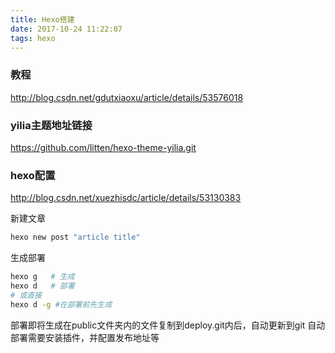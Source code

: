 ```yaml
---
title: Hexo搭建
date: 2017-10-24 11:22:07
tags: hexo
---
```


### 教程
http://blog.csdn.net/gdutxiaoxu/article/details/53576018

### yilia主题地址链接
https://github.com/litten/hexo-theme-yilia.git

### hexo配置
http://blog.csdn.net/xuezhisdc/article/details/53130383

新建文章
``` bash
hexo new post "article title"
```
生成部署
``` bash
hexo g   # 生成
hexo d   # 部署
# 或直接
hexo d -g #在部署前先生成
```
部署即将生成在public文件夹内的文件复制到deploy.git内后，自动更新到git
自动部署需要安装插件，并配置发布地址等
